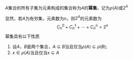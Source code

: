 $A$集合的所有子集为元素构成的集合称为$A$的**幂集**，记为$\rho(A)$或$2^A$

显然，若$A$为有穷集，元素数为$n$，则$2^A$的元素数为
$$
C_n^0+C_n^1+\cdots+C_n^n=2^n
$$
幂集具有以下性质
1. 设$A$，$B$是两个集合，$A\subseteq B$当且仅当$\rho(A)\subseteq\rho(B)$;
2. $x\in\rho(A)$当且仅当$x\subseteq A$
